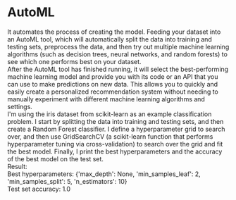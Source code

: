 # AutoML
It automates the process of creating the model. Feeding your dataset into an AutoML tool, which will automatically split the data into training and testing sets, preprocess the data, and then try out multiple machine learning algorithms (such as decision trees, neural networks, and random forests) to see which one performs best on your dataset.<br/>
After the AutoML tool has finished running, it will select the best-performing machine learning model and provide you with its code or an API that you can use to make predictions on new data. This allows you to quickly and easily create a personalized recommendation system without needing to manually experiment with different machine learning algorithms and settings.<br/>
I'm using the iris dataset from scikit-learn as an example classification problem. I start by splitting the data into training and testing sets, and then create a Random Forest classifier. I define a hyperparameter grid to search over, and then use GridSearchCV (a scikit-learn function that performs hyperparameter tuning via cross-validation) to search over the grid and fit the best model. Finally, I print the best hyperparameters and the accuracy of the best model on the test set.<br/>
Result:<br/>
Best hyperparameters: {'max_depth': None, 'min_samples_leaf': 2, 'min_samples_split': 5, 'n_estimators': 10}<br/>
Test set accuracy: 1.0
